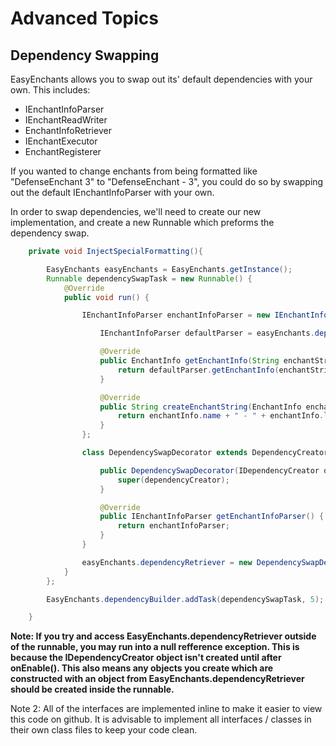 # Advanced Topics
## Dependency Swapping
EasyEnchants allows you to swap out its' default dependencies with your own. This includes:
- IEnchantInfoParser
- IEnchantReadWriter
- EnchantInfoRetriever
- IEnchantExecutor
- EnchantRegisterer

If you wanted to change enchants from being formatted like "DefenseEnchant 3" to "DefenseEnchant - 3", you could do so by swapping out the default
IEnchantInfoParser with your own.

In order to swap dependencies, we'll need to create our new implementation, and create a new Runnable which preforms the dependency swap.

```java
    private void InjectSpecialFormatting(){

        EasyEnchants easyEnchants = EasyEnchants.getInstance();
        Runnable dependencySwapTask = new Runnable() {
            @Override
            public void run() {

                IEnchantInfoParser enchantInfoParser = new IEnchantInfoParser() {

                    IEnchantInfoParser defaultParser = easyEnchants.dependencyRetriever.getEnchantInfoParser();

                    @Override
                    public EnchantInfo getEnchantInfo(String enchantString) {
                        return defaultParser.getEnchantInfo(enchantString.replace(" - ", " "));
                    }

                    @Override
                    public String createEnchantString(EnchantInfo enchantInfo) {
                        return enchantInfo.name + " - " + enchantInfo.level;
                    }
                };

                class DependencySwapDecorator extends DependencyCreatorDecorator{

                    public DependencySwapDecorator(IDependencyCreator dependencyCreator) {
                        super(dependencyCreator);
                    }

                    @Override
                    public IEnchantInfoParser getEnchantInfoParser() {
                        return enchantInfoParser;
                    }
                }

                easyEnchants.dependencyRetriever = new DependencySwapDecorator(easyEnchants.dependencyRetriever);
            }
        };

        EasyEnchants.dependencyBuilder.addTask(dependencySwapTask, 5);

    }

```

**Note: If you try and access EasyEnchants.dependencyRetriever outside of the runnable, you may run into a null refference exception. This is because the IDependencyCreator object isn't created until after onEnable(). 
This also means any objects you create which are constructed with an object from EasyEnchants.dependencyRetriever should be created inside the runnable.**

Note 2: All of the interfaces are implemented inline to make it easier to view this code on github. It is advisable to implement all interfaces / classes
in their own class files to keep your code clean.



